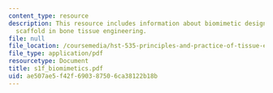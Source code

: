 ```yaml
---
content_type: resource
description: This resource includes information about biomimetic design of scaffold,
  scaffold in bone tissue engineering.
file: null
file_location: /coursemedia/hst-535-principles-and-practice-of-tissue-engineering-fall-2004/ae507ae5f42f690387506ca38122b18b_s1f_biomimetics.pdf
file_type: application/pdf
resourcetype: Document
title: s1f_biomimetics.pdf
uid: ae507ae5-f42f-6903-8750-6ca38122b18b
---
```

